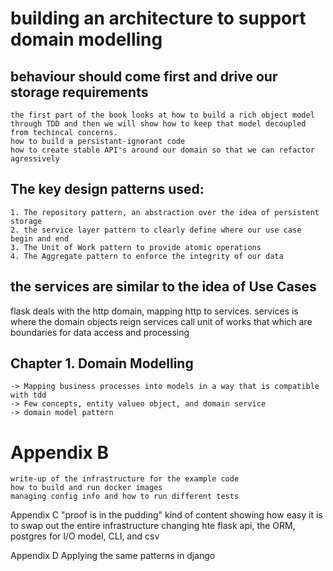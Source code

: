 # building an architecture to support domain modelling


## behaviour should come first and drive our storage requirements
	the first part of the book looks at how to build a rich object model through TDD and then we will show how to keep that model decoupled from techincal concerns. 
	how to build a persistant-ignorant code 
	how to create stable API's around our domain so that we can refactor agressively
## The key design patterns used:
	1. The repository pattern, an abstraction over the idea of persistent storage
	2. the service layer pattern to clearly define where our use case begin and end
	3. The Unit of Work pattern to provide atomic operations
	4. The Aggregate pattern to enforce the integrity of our data

## the services are similar to the idea of Use Cases
flask deals with the http domain, mapping http to services. 
services is where the domain objects reign
services call unit of works that which are boundaries for data access and processing

## Chapter 1. Domain Modelling
	-> Mapping business processes into models in a way that is compatible with tdd
	-> Few concepts, entity valueo object, and domain service
	-> domain model pattern

# Appendix B 
	write-up of the infrastructure for the example code
	how to build and run docker images
	managing config info and how to run different tests

Appendix C
	"proof is in the pudding" kind of content
	showing how easy it is to swap out the entire infrastructure
	changing hte flask api, the ORM, postgres for I/O model, CLI, and csv

Appendix D 
	Applying the same patterns in django

